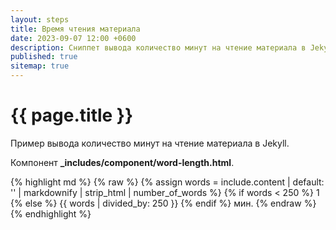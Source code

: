 ```yaml
---
layout: steps
title: Время чтения материала
date: 2023-09-07 12:00 +0600
description: Сниппет вывода количество минут на чтение материала в Jekyll.
published: true
sitemap: true
---
```


# {{ page.title }}

Пример вывода количество минут на чтение материала в Jekyll.

Компонент **_includes/component/word-length.html**.

{% highlight md %}
{% raw %}
{% assign words = include.content | default: '' | markdownify | strip_html | number_of_words %}
{% if words < 250 %} 1
{% else %} {{ words | divided_by: 250 }}
{% endif %} мин.
{% endraw %}
{% endhighlight %}
